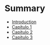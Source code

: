 # Summary

* [Introduction](README.md)
* [Capítulo 1](chapter1.md)
* [Capítulo 2](capitulo_2.md)
* [Capítulo 3](capitulo_3.md)

